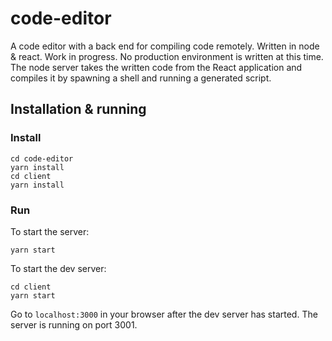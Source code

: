 # code-editor
A code editor with a back end for compiling code remotely. Written in node &amp; react. Work in progress.
No production environment is written at this time. 
The node server takes the written code from the React application and compiles it by spawning a shell and running a generated script.
## Installation & running
### Install
```
cd code-editor
yarn install
cd client
yarn install
```
### Run
To start the server: 
```
yarn start
```

To start the dev server:
```
cd client
yarn start
```

Go to ```localhost:3000``` in your browser after the dev server has started.
The server is running on port 3001.
